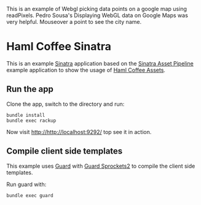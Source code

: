 This is an example of Webgl picking data points on a google map using readPixels. Pedro Sousa's  Displaying WebGL data on Google Maps  was very helpful. Mouseover a point to see the city name.

# Haml Coffee Sinatra

This is an example [Sinatra](https://github.com/sinatra/sinatra) application based on the
[Sinatra Asset Pipeline](https://github.com/petebrowne/sinatra-asset-pipeline) example application  to show the
usage of [Haml Coffee Assets](https://github.com/netzpirat/haml_coffee_assets).

## Run the app

Clone the app, switch to the directory and run:

```
bundle install
bundle exec rackup
```

Now visit [http://http://localhost:9292/](http://localhost:9292/) top see it in action.

## Compile client side templates

This example uses [Guard](https://github.com/guard/guard) with
[Guard Sprockets2](https://github.com/stevehodgkiss/guard-sprockets2) to compile the client side templates.

Run guard with:

```
bundle exec guard
```

